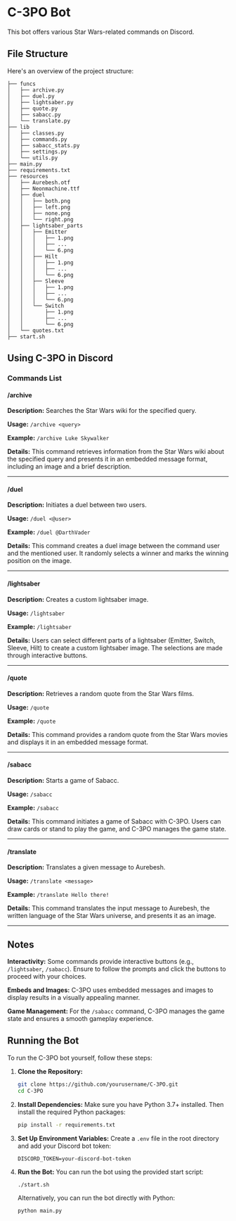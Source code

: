# C-3PO Bot

This bot offers various Star Wars-related commands on Discord.

## File Structure

Here's an overview of the project structure:

```plaintext
├── funcs
│   ├── archive.py
│   ├── duel.py
│   ├── lightsaber.py
│   ├── quote.py
│   ├── sabacc.py
│   └── translate.py
├── lib
│   ├── classes.py
│   ├── commands.py
│   ├── sabacc_stats.py
│   ├── settings.py
│   └── utils.py
├── main.py
├── requirements.txt
├── resources
│   ├── Aurebesh.otf
│   ├── Neonmachine.ttf
│   ├── duel
│   │   ├── both.png
│   │   ├── left.png
│   │   ├── none.png
│   │   └── right.png
│   ├── lightsaber_parts
│   │   ├── Emitter
│   │   │   ├── 1.png
│   │   │   ├── ...
│   │   │   └── 6.png
│   │   ├── Hilt
│   │   │   ├── 1.png
│   │   │   ├── ...
│   │   │   └── 6.png
│   │   ├── Sleeve
│   │   │   ├── 1.png
│   │   │   ├── ...
│   │   │   └── 6.png
│   │   └── Switch
│   │       ├── 1.png
│   │       ├── ...
│   │       └── 6.png
│   └── quotes.txt
├── start.sh
```

## Using C-3PO in Discord

### Commands List

#### /archive
**Description:** Searches the Star Wars wiki for the specified query.

**Usage:** `/archive <query>`

**Example:** `/archive Luke Skywalker`

**Details:** This command retrieves information from the Star Wars wiki about the specified query and presents it in an embedded message format, including an image and a brief description.

---

#### /duel
**Description:** Initiates a duel between two users.

**Usage:** `/duel <@user>`

**Example:** `/duel @DarthVader`

**Details:** This command creates a duel image between the command user and the mentioned user. It randomly selects a winner and marks the winning position on the image.

---

#### /lightsaber
**Description:** Creates a custom lightsaber image.

**Usage:** `/lightsaber`

**Example:** `/lightsaber`

**Details:** Users can select different parts of a lightsaber (Emitter, Switch, Sleeve, Hilt) to create a custom lightsaber image. The selections are made through interactive buttons.

---

#### /quote
**Description:** Retrieves a random quote from the Star Wars films.

**Usage:** `/quote`

**Example:** `/quote`

**Details:** This command provides a random quote from the Star Wars movies and displays it in an embedded message format.

---

#### /sabacc
**Description:** Starts a game of Sabacc.

**Usage:** `/sabacc`

**Example:** `/sabacc`

**Details:** This command initiates a game of Sabacc with C-3PO. Users can draw cards or stand to play the game, and C-3PO manages the game state.

---

#### /translate
**Description:** Translates a given message to Aurebesh.

**Usage:** `/translate <message>`

**Example:** `/translate Hello there!`

**Details:** This command translates the input message to Aurebesh, the written language of the Star Wars universe, and presents it as an image.

---

## Notes
**Interactivity:** Some commands provide interactive buttons (e.g., `/lightsaber`, `/sabacc`). Ensure to follow the prompts and click the buttons to proceed with your choices.

**Embeds and Images:** C-3PO uses embedded messages and images to display results in a visually appealing manner.

**Game Management:** For the `/sabacc` command, C-3PO manages the game state and ensures a smooth gameplay experience.

## Running the Bot

To run the C-3PO bot yourself, follow these steps:

1. **Clone the Repository:**
    ```sh
    git clone https://github.com/yourusername/C-3PO.git
    cd C-3PO
    ```

2. **Install Dependencies:**
    Make sure you have Python 3.7+ installed. Then install the required Python packages:
    ```sh
    pip install -r requirements.txt
    ```

3. **Set Up Environment Variables:**
    Create a `.env` file in the root directory and add your Discord bot token:
    ```env
    DISCORD_TOKEN=your-discord-bot-token
    ```

4. **Run the Bot:**
    You can run the bot using the provided start script:
    ```sh
    ./start.sh
    ```

    Alternatively, you can run the bot directly with Python:
    ```sh
    python main.py
    ```
